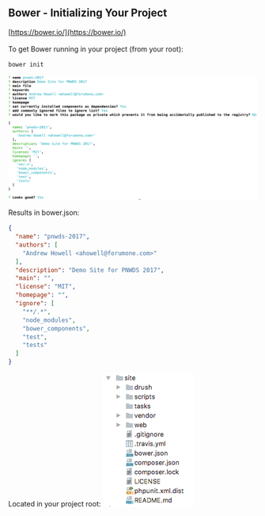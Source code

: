 ## Bower - Initializing Your Project
[https://bower.io/](https://bower.io/)<br /><br />
To get Bower running in your project (from your root):
```bash
bower init 
```

![Bower initialization wizard](../img/bower-init-wizard.png)

Results in bower.json:
```json
{
  "name": "pnwds-2017",
  "authors": [
    "Andrew Howell <ahowell@forumone.com>"
  ],
  "description": "Demo Site for PNWDS 2017",
  "main": "",
  "license": "MIT",
  "homepage": "",
  "ignore": [
    "**/.*",
    "node_modules",
    "bower_components",
    "test",
    "tests"
  ]
}
```

Located in your project root:
![bower.json](../img/bower.json.png)
